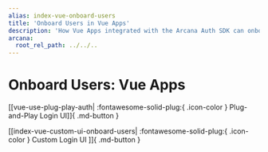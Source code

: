 ```yaml
---
alias: index-vue-onboard-users
title: 'Onboard Users in Vue Apps'
description: 'How Vue Apps integrated with the Arcana Auth SDK can onboard users via plug-and-play or custom login UI options.'
arcana:
  root_rel_path: ../../..
---
```


# Onboard Users: Vue Apps

[[vue-use-plug-play-auth| :fontawesome-solid-plug:{ .icon-color } Plug-and-Play Login UI]]{ .md-button }

[[index-vue-custom-ui-onboard-users| :fontawesome-solid-plug:{ .icon-color } Custom Login UI ]]{ .md-button }